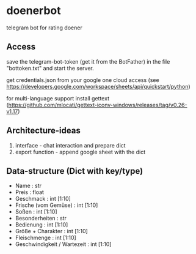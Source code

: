 # doenerbot
telegram bot for rating doener

## Access
save the telegram-bot-token (get it from the BotFather) in the file "bottoken.txt" and start the server.

get credentials.json from your google one cloud access (see https://developers.google.com/workspace/sheets/api/quickstart/python)

for multi-language support install gettext (https://github.com/mlocati/gettext-iconv-windows/releases/tag/v0.26-v1.17)

## Architecture-ideas
1. interface - chat interaction and prepare dict
2. export function - append google sheet with the dict 

## Data-structure (Dict with key/type)
- Name : str
- Preis : float
- Geschmack : int [1:10]
- Frische (vom Gemüse) : int [1:10]
- Soßen : int [1:10]
- Besonderheiten : str
- Bedienung : int [1:10]
- Größe + Charakter : int [1:10]
- Fleischmenge : int [1:10]
- Geschwindigkeit / Wartezeit : int [1:10]